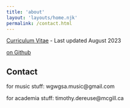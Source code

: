 ```yaml
---
title: 'about'
layout: 'layouts/home.njk'
permalink: /contact.html
---
```


<style>
  my-email::after { content: attr(data-domain); } 
  my-email::before { content: attr(data-user); }
</style>

[Curriculum Vitae](/static/pdfs/dereuse_CV.pdf) - Last updated August 2023

[on Github](https://github.com/timothydereuse)

## Contact

for music stuff: <my-email data-user="wgwgsa.music" data-domain="gmail.com">@</my-email>

for academia stuff: <my-email data-user="timothy.dereuse" data-domain="mcgill.ca">@</my-email>
